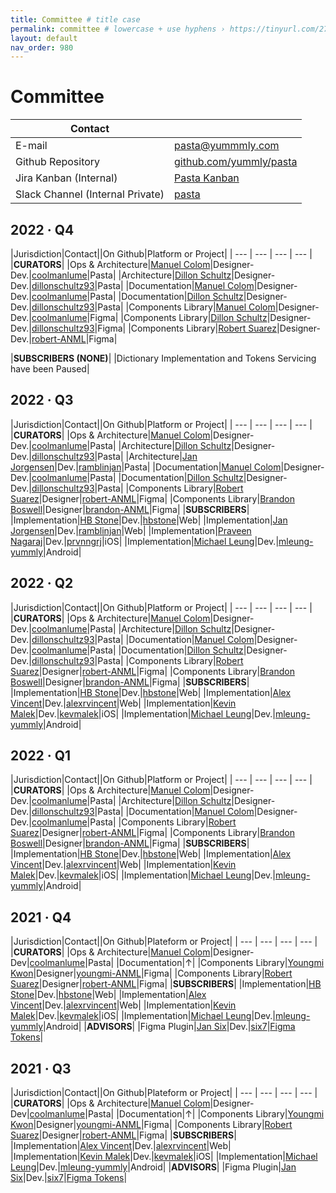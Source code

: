 ```yaml
---
title: Committee # title case
permalink: committee # lowercase + use hyphens › https://tinyurl.com/27kmc4rb
layout: default
nav_order: 980
---
```


# Committee

|Contact||
| --- | --- |
|E-mail|[pasta@yummmly.com](mailto:pasta@yummmly.com)|
|Github Repository|[github.com/yummly/pasta](https://github.com/yummly/pasta)|
|Jira Kanban (Internal)|[Pasta Kanban](https://yummly.atlassian.net/secure/RapidBoard.jspa?rapidView=138&projectKey=PST)|
|Slack Channel (Internal Private)|[pasta](https://app.slack.com/client/T024V1JTN/C026U3USKDM/)|

## 2022 · Q4

|Jurisdiction|Contact||On Github|Platform or Project|
| --- | --- | --- | --- |
|**CURATORS**|
|Ops & Architecture|[Manuel Colom](mailto:manu@yummly.com)|Designer-Dev.|[coolmanlume](https://github.com/coolmanlume)|Pasta|
|Architecture|[Dillon Schultz](mailto:dillon@yummly.com)|Designer-Dev.|[dillonschultz93](https://github.com/dillonschultz93)|Pasta|
|Documentation|[Manuel Colom](mailto:manu@yummly.com)|Designer-Dev.|[coolmanlume](https://github.com/coolmanlume)|Pasta|
|Documentation|[Dillon Schultz](mailto:dillon@yummly.com)|Designer-Dev.|[dillonschultz93](https://github.com/dillonschultz93)|Pasta|
|Components Library|[Manuel Colom](mailto:manu@yummly.com)|Designer-Dev.|[coolmanlume](https://github.com/coolmanlume)|Figma|
|Components Library|[Dillon Schultz](mailto:dillon@yummly.com)|Designer-Dev.|[dillonschultz93](https://github.com/dillonschultz93)|Figma|
|Components Library|[Robert Suarez](mailto:robert@anml.com)|Designer-Dev.|[robert-ANML](https://github.com/robert-ANML)|Figma|

|**SUBSCRIBERS (NONE)**|
|Dictionary Implementation and Tokens Servicing have been Paused|



## 2022 · Q3

|Jurisdiction|Contact||On Github|Platform or Project|
| --- | --- | --- | --- |
|**CURATORS**|
|Ops & Architecture|[Manuel Colom](mailto:manu@yummly.com)|Designer-Dev.|[coolmanlume](https://github.com/coolmanlume)|Pasta|
|Architecture|[Dillon Schultz](mailto:dillon@yummly.com)|Designer-Dev.|[dillonschultz93](https://github.com/dillonschultz93)|Pasta|
|Architecture|[Jan Jorgensen](mailto:jan.jorgensen@yummly.com)|Dev.|[ramblinjan](https://github.com/ramblinjan)|Pasta|
|Documentation|[Manuel Colom](mailto:manu@yummly.com)|Designer-Dev.|[coolmanlume](https://github.com/coolmanlume)|Pasta|
|Documentation|[Dillon Schultz](mailto:dillon@yummly.com)|Designer-Dev.|[dillonschultz93](https://github.com/dillonschultz93)|Pasta|
|Components Library|[Robert Suarez](mailto:robert@anml.com)|Designer|[robert-ANML](https://github.com/robert-ANML)|Figma|
|Components Library|[Brandon Boswell](mailto:Brandon@anml.com)|Designer|[brandon-ANML](https://github.com/brandon-ANML)|Figma|
|**SUBSCRIBERS**|
|Implementation|[HB Stone](mailto:HB@yummly.com)|Dev.|[hbstone](https://github.com/hbstone)|Web|
|Implementation|[Jan Jorgensen](mailto:jan@yummly.com)|Dev.|[ramblinjan](https://github.com/ramblinjan)|Web|
|Implementation|[Praveen Nagaraj](mailto:praveen.nagaraj@yummly.com)|Dev.|[prvnngrj](https://github.com/prvnngrj)|iOS|
|Implementation|[Michael Leung](mailto:mleung@yummly.com)|Dev.|[mleung-yummly](mleung-yummly)|Android|

## 2022 · Q2

|Jurisdiction|Contact||On Github|Platform or Project|
| --- | --- | --- | --- |
|**CURATORS**|
|Ops & Architecture|[Manuel Colom](mailto:manu@yummly.com)|Designer-Dev.|[coolmanlume](https://github.com/coolmanlume)|Pasta|
|Architecture|[Dillon Schultz](mailto:dillon@yummly.com)|Designer-Dev.|[dillonschultz93](https://github.com/dillonschultz93)|Pasta|
|Documentation|[Manuel Colom](mailto:manu@yummly.com)|Designer-Dev.|[coolmanlume](https://github.com/coolmanlume)|Pasta|
|Documentation|[Dillon Schultz](mailto:dillon@yummly.com)|Designer-Dev.|[dillonschultz93](https://github.com/dillonschultz93)|Pasta|
|Components Library|[Robert Suarez](mailto:robert@anml.com)|Designer|[robert-ANML](https://github.com/robert-ANML)|Figma|
|Components Library|[Brandon Boswell](mailto:Brandon@anml.com)|Designer|[brandon-ANML](https://github.com/brandon-ANML)|Figma|
|**SUBSCRIBERS**|
|Implementation|[HB Stone](mailto:HB@yummly.com)|Dev.|[hbstone](https://github.com/hbstone)|Web|
|Implementation|[Alex Vincent](mailto:alex@yummly.com)|Dev.|[alexrvincent](https://github.com/alexrvincent)|Web|
|Implementation|[Kevin Malek](mailto:kevin.malek@yummly.com)|Dev.|[kevmalek](https://github.com/kevmalek)|iOS|
|Implementation|[Michael Leung](mailto:mleung@yummly.com)|Dev.|[mleung-yummly](mleung-yummly)|Android|

## 2022 · Q1

|Jurisdiction|Contact||On Github|Platform or Project|
| --- | --- | --- | --- |
|**CURATORS**|
|Ops & Architecture|[Manuel Colom](mailto:manu@yummly.com)|Designer-Dev.|[coolmanlume](https://github.com/coolmanlume)|Pasta|
|Architecture|[Dillon Schultz](mailto:dillon@yummly.com)|Designer-Dev.|[dillonschultz93](https://github.com/dillonschultz93)|Pasta|
|Documentation|[Manuel Colom](mailto:manu@yummly.com)|Designer-Dev.|[coolmanlume](https://github.com/coolmanlume)|Pasta|
|Components Library|[Robert Suarez](mailto:robert@anml.com)|Designer|[robert-ANML](https://github.com/robert-ANML)|Figma|
|Components Library|[Brandon Boswell](mailto:Brandon@anml.com)|Designer|[brandon-ANML](https://github.com/brandon-ANML)|Figma|
|**SUBSCRIBERS**|
|Implementation|[HB Stone](mailto:HB@yummly.com)|Dev.|[hbstone](https://github.com/hbstone)|Web|
|Implementation|[Alex Vincent](mailto:alex@yummly.com)|Dev.|[alexrvincent](https://github.com/alexrvincent)|Web|
|Implementation|[Kevin Malek](mailto:kevin.malek@yummly.com)|Dev.|[kevmalek](https://github.com/kevmalek)|iOS|
|Implementation|[Michael Leung](mailto:mleung@yummly.com)|Dev.|[mleung-yummly](mleung-yummly)|Android|


## 2021 · Q4

|Jurisdiction|Contact||On Github|Plateform or Project|
| --- | --- | --- | --- |
|**CURATORS**|
|Ops & Architecture|[Manuel Colom](mailto:manu@yummly.com)|Designer-Dev|[coolmanlume](https://github.com/coolmanlume)|Pasta|
|Documentation|↑|
|Components Library|[Youngmi Kwon](mailto:youngmi@anml.com)|Designer|[youngmi-ANML](https://github.com/youngmi-ANML)|Figma|
|Components Library|[Robert Suarez](mailto:robert@anml.com)|Designer|[robert-ANML](https://github.com/robert-ANML)|Figma|
|**SUBSCRIBERS**|
|Implementation|[HB Stone](mailto:HB@yummly.com)|Dev.|[hbstone](https://github.com/hbstone)|Web|
|Implementation|[Alex Vincent](mailto:alex@yummly.com)|Dev.|[alexrvincent](https://github.com/alexrvincent)|Web|
|Implementation|[Kevin Malek](mailto:kevin.malek@yummly.com)|Dev.|[kevmalek](https://github.com/kevmalek)|iOS|
|Implementation|[Michael Leung](mailto:mleung@yummly.com)|Dev.|[mleung-yummly](mleung-yummly)|Android|
|**ADVISORS**|
|Figma Plugin|[Jan Six](mailto:six.jan@gmail.com)|Dev.|[six7](https://github.com/six7)|[Figma Tokens](https://github.com/six7/figma-tokens)|


## 2021 · Q3

|Jurisdiction|Contact||On Github|Plateform or Project|
| --- | --- | --- | --- |
|**CURATORS**|
|Ops & Architecture|[Manuel Colom](mailto:manu@yummly.com)|Designer-Dev|[coolmanlume](https://github.com/coolmanlume)|Pasta|
|Documentation|↑|
|Components Library|[Youngmi Kwon](mailto:youngmi@anml.com)|Designer|[youngmi-ANML](https://github.com/youngmi-ANML)|Figma|
|Components Library|[Robert Suarez](mailto:robert@anml.com)|Designer|[robert-ANML](https://github.com/robert-ANML)|Figma|
|**SUBSCRIBERS**|
|Implementation|[Alex Vincent](mailto:alex@yummly.com)|Dev.|[alexrvincent](https://github.com/alexrvincent)|Web|
|Implementation|[Kevin Malek](mailto:kevin.malek@yummly.com)|Dev.|[kevmalek](https://github.com/kevmalek)|iOS|
|Implementation|[Michael Leung](mailto:mleung@yummly.com)|Dev.|[mleung-yummly](mleung-yummly)|Android|
|**ADVISORS**|
|Figma Plugin|[Jan Six](mailto:six.jan@gmail.com)|Dev.|[six7](https://github.com/six7)|[Figma Tokens](https://github.com/six7/figma-tokens)|
